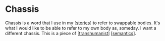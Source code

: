 # Chassis

Chassis is a word that I use in my [[stories]] to refer to swappable bodies.  It's what I would like to be able to refer to my own body as, someday.  I want a different chassis.  This is a piece of [[transhumanist]] [[semantics]].


[//begin]: # "Autogenerated link references for markdown compatibility"
[stories]: stories "Stories"
[transhumanist]: transhumanist "Transhumanist"
[semantics]: semantics "Semantics"
[//end]: # "Autogenerated link references"